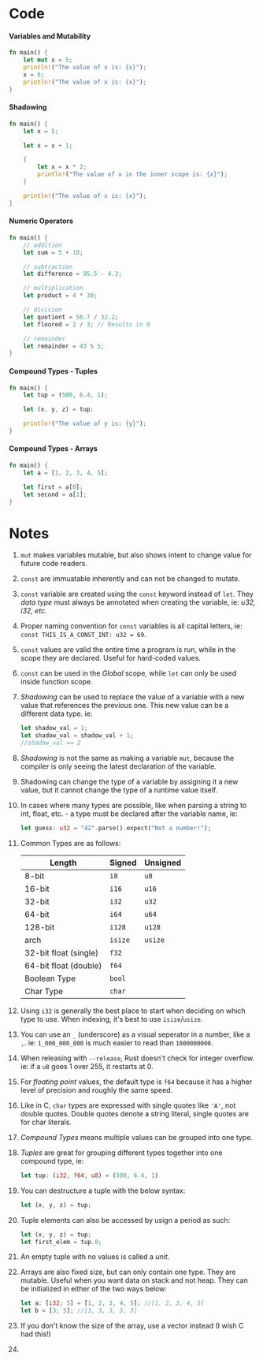 # Code

#### Variables and Mutability

```rust
fn main() {
    let mut x = 5;
    println!("The value of x is: {x}");
    x = 6;
    println!("The value of x is: {x}");
}
```

#### Shadowing

```rust
fn main() {
    let x = 5;

    let x = x + 1;

    {
        let x = x * 2;
        println!("The value of x in the inner scope is: {x}");
    }

    println!("The value of x is: {x}");
}
```


#### Numeric Operators
```rust
fn main() {
    // addition
    let sum = 5 + 10;

    // subtraction
    let difference = 95.5 - 4.3;

    // multiplication
    let product = 4 * 30;

    // division
    let quotient = 56.7 / 32.2;
    let floored = 2 / 3; // Results in 0

    // remainder
    let remainder = 43 % 5;
}
```
#### Compound Types - Tuples
```rust
fn main() {
    let tup = (500, 6.4, 1);

    let (x, y, z) = tup;

    println!("The value of y is: {y}");
}
```

#### Compound Types - Arrays
```rust
fn main() {
    let a = [1, 2, 3, 4, 5];

    let first = a[0];
    let second = a[1];
}
```


# Notes

1. `mut` makes variables mutable, but also shows intent to change value for future code readers.
2. `const` are immuatable inherently and can not be changed to mutate.
3. `const` variable are created using the `const` keyword instead of `let`. They _data type_ must always be annotated when creating the variable, ie: _u32, i32, etc._
4. Proper naming convention for `const` variables is all capital letters, ie:
   `const THIS_IS_A_CONST_INT: u32 = 69`.
5. `const` values are valid the entire time a program is run, while in the scope they are declared. Useful for hard-coded values.
6. `const` can be used in the _Global_ scope, while `let` can only be used inside function scope.
7. _Shadowing_ can be used to replace the value of a variable with a new value that references the previous one. This new value can be a different data type. ie:
   ```rust
   let shadow_val = 1;
   let shadow_val = shadow_val + 1;
   //shadow_val == 2
   ```
8. _Shadowing_ is not the same as making a variable `mut`, because the compiler is only seeing the latest declaration of the variable.
9. Shadowing can change the type of a variable by assigning it a new value, but it cannot change the type of a runtime value itself.
10. In cases where many types are possible, like when parsing a string to int, float, etc. - a type must be declared after the variable name, ie:
    ```rust
    let guess: u32 = "42".parse().expect("Not a number!");
    ```
11. Common Types are as follows:
    <table>
    <thead><tr><th>Length</th><th>Signed</th><th>Unsigned</th></tr></thead><tbody>
    <tr><td>8-bit</td><td><code class="hljs">i8</code></td><td><code class="hljs">u8</code></td></tr>
    <tr><td>16-bit</td><td><code class="hljs">i16</code></td><td><code class="hljs">u16</code></td></tr>
    <tr><td>32-bit</td><td><code class="hljs">i32</code></td><td><code class="hljs">u32</code></td></tr>
    <tr><td>64-bit</td><td><code class="hljs">i64</code></td><td><code class="hljs">u64</code></td></tr>
    <tr><td>128-bit</td><td><code class="hljs">i128</code></td><td><code class="hljs">u128</code></td></tr>
    <tr><td>arch</td><td><code class="hljs">isize</code></td><td><code class="hljs">usize</code></td></tr>
    
    <tr><td>32-bit float (single)</td><td><code class="hljs">f32</code></td></tr>
    <tr><td>64-bit float (double)</td><td><code class="hljs">f64</code></td></tr>
    <tr><td>Boolean Type</td><td><code class="hljs">bool</code></td></tr>
    <tr><td>Char Type</td><td><code class="hljs">char</code></td></tr>
    </tbody>
    </table>
12. Using `i32` is generally the best place to start when deciding on which type to use. When indexing, it's best to use `isize`/`usize`.
13. You can use an `_` (underscore) as a visual seperator in a number, like a `,`. ie: `1_000_000_000` is much easier to read than `1000000000`.
14. When releasing with `--release`, Rust doesn't check for integer overflow. ie: if a `u8` goes 1 over 255, it restarts at 0.
15. For *floating point* values, the default type is `f64` because it has a higher level of precision and roughly the same speed. 
16. Like in C, `char` types are expressed with single quotes like `'A'`, not double quotes. Double quotes denote a string literal, single quotes are for char literals. 
17. *Compound Types* means multiple values can be grouped into one type. 
18. *Tuples* are great for grouping different types together into one compound type, ie:
    ```rust
    let tup: (i32, f64, u8) = (500, 6.4, 1)
    ```
19. You can destructure a tuple with the below syntax:
    ```rust
    let (x, y, z) = tup;
    ```
20. Tuple elements can also be accessed by usign a period as such:
    ```rust
    let (x, y, z) = tup;
    let first_elem = tup.0;
    ```
21. An empty tuple with no values is called a *unit*. 
22. Arrays are also fixed size, but can only contain one type. They are mutable. Useful when you want data on stack and not heap. They can be initialized in either of the two ways below:
    ```rust
    let a: [i32; 5] = [1, 2, 3, 4, 5]; //[1, 2, 3, 4, 5]
    let b = [3; 5]; //[3, 3, 3, 3, 3]
    ```
23. If you don't know the size of the array, use a vector instead (I wish C had this!)
24. 